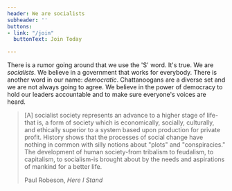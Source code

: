 ```yaml
---
header: We are socialists
subheader: ''
buttons:
- link: "/join"
  buttonText: Join Today

---
```

There is a rumor going around that we use the 'S' word. It's true. We are _socialists_. We believe in a government that works for everybody. There is another word in our name: _democratic_. Chattanoogans are a diverse set and we are not always going to agree. We believe in the power of democracy to hold our leaders accountable and to make sure everyone's voices are heard. 

<blockquote>
  <p>
    [A] socialist society represents an advance to a higher stage of life-that is, a form of society which is economically, socially, culturally, and ethically superior to a system based upon production for private profit. History shows that the processes of social change have nothing in common with silly notions about "plots" and "conspiracies." The development of human society-from tribalism to feudalism, to capitalism, to socialism-is brought about by the needs and aspirations of mankind for a better life.
  </p>
  <footer>Paul Robeson, <cite>Here I Stand</cite></footer>
 </blockquote>